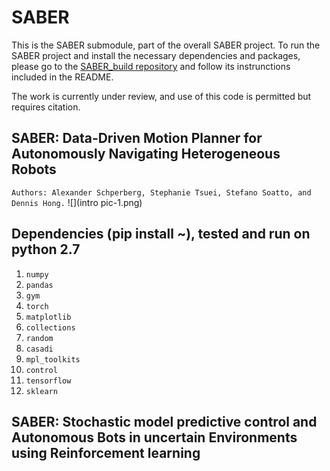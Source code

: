 # SABER
This is the SABER submodule, part of the overall SABER project. To run the SABER project and install the necessary dependencies and packages, please go to the [SABER_build repository](https://github.com/stephanietsuei/SABER_build) and follow its instrunctions included in the README. 

The work is currently under review, and use of this code is permitted but requires citation.

## SABER: Data-Driven Motion Planner for Autonomously Navigating Heterogeneous Robots
`Authors: Alexander Schperberg, Stephanie Tsuei, Stefano Soatto, and Dennis Hong.`
![](intro pic-1.png)

## Dependencies (pip install ~), tested and run on python 2.7
1. `numpy`
2. `pandas`
3. `gym`
4. `torch`
5. `matplotlib`
6. `collections`
7. `random`
8. `casadi`
9. `mpl_toolkits`
10. `control`
11. `tensorflow`
12. `sklearn`
## SABER: Stochastic model predictive control and Autonomous Bots in uncertain Environments using Reinforcement learning
